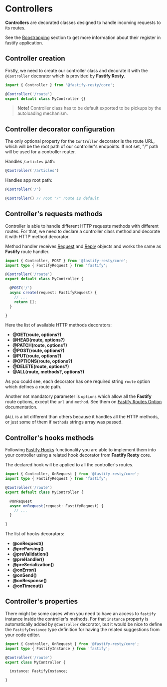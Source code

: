 # Controllers

**Controllers** are decorated classes designed to handle incoming requests 
to its routes.

See the [Boostrapping](./Bootstrapping.md) section to get more information 
about their register in fastify application.

## Controller creation

Firstly, we need to create our controller class and decorate it with the 
`@Controller` decorator which is provided by **Fastify Resty**.

```ts
import { Controller } from '@fastify-resty/core';

@Controller('/route')
export default class MyController {}
```

> **Note!** Controller class has to be default exported to be pickups by 
the autoloading mechanism.

## Controller decorator configuration

The only optional property for the `Controller` decorator is the route URL, 
which will be the root path of our controller's endpoints. If not set, "/" 
path will be used for a controller router.

Handles `/articles` path:

```ts
@Controller('/articles')
```

Handles app root path:

```ts
@Controller('/')

@Controller() // root "/" route is default
```

## Controller's requests methods

Controller is able to handle different HTTP requests methods with different routes. 
For that, we need to declare a controller class method and decorate it with HTTP method decorator.

Method handler receives [Request](https://www.fastify.io/docs/latest/Request/) and 
[Reply](https://www.fastify.io/docs/latest/Reply/) objects and works the same as **Fastify** route handler.

```ts
import { Controller, POST } from '@fastify-resty/core';
import type { FastifyRequest } from 'fastify';

@Controller('/route')
export default class MyController {

  @POST('/')
  async create(request: FastifyRequest) {
    // ...
    return [];
  }

}
```

Here the list of available HTTP methods decorators:

- **@GET(route, options?)**
- **@HEAD(route, options?)**
- **@PATCH(route, options?)**
- **@POST(route, options?)**
- **@PUT(route, options?)**
- **@OPTIONS(route, options?)**
- **@DELETE(route, options?)**
- **@ALL(route, methods?, options?)**

As you could see, each decorator has one required string `route` option which 
defines a route path.

Another not mandatory parameter is `options` which allow all the **Fastify** 
route options, except the `url` and `method`. See them on [Fastify Routes Option](https://www.fastify.io/docs/latest/Routes/#routes-option) documentation.

`@ALL` is a bit different than others because it handles all the HTTP methods, 
or just some of them if `methods` strings array was passed.

## Controller's hooks methods

Following [Fastify Hooks](https://www.fastify.io/docs/latest/Hooks/) functionality 
you are able to implement them into your controller using a related hook decorator 
from **Fastify Resty** core.

The declared hook will be applied to all the controller's routes.

```ts
import { Controller, OnRequest } from '@fastify-resty/core';
import type { FastifyRequest } from 'fastify';

@Controller('/route')
export default class MyController {

  @OnRequest
  async onRequest(request: FastifyRequest) {
    // ...
  }

}
```

The list of hooks decorators:

- **@onRequest()**
- **@preParsing()**
- **@preValidation()**
- **@preHandler()**
- **@preSerialization()**
- **@onError()**
- **@onSend()**
- **@onResponse()**
- **@onTimeout()**

## Controller's properties

There might be some cases when you need to have an access to `fastify` instance inside 
the controller's methods. For that `instance` property is automatically added by `@Controller` 
decorator, but it would be nice to define the `FastifyInstance` type definition for having 
the related suggestions from your code editor.

```ts
import { Controller, OnRequest } from '@fastify-resty/core';
import type { FastifyInstance } from 'fastify';

@Controller('/route')
export class MyController {

  instance: FastifyInstance;

}
```
